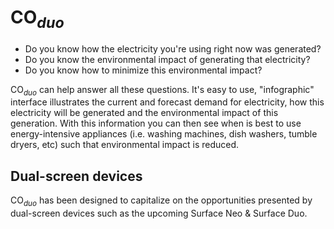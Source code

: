 # CO<sub>_duo_</sub>

* Do you know how the electricity you're using right now was generated?
* Do you know the environmental impact of generating that electricity?
* Do you know how to minimize this environmental impact?

CO<sub>_duo_</sub> can help answer all these questions. It's easy to use, "infographic" interface illustrates the current and forecast demand for electricity, how this electricity will be generated and the environmental impact of this generation. With this information you can then see when is best to use energy-intensive appliances (i.e. washing machines, dish washers, tumble dryers, etc) such that environmental impact is reduced.

## Dual-screen devices

CO<sub>_duo_</sub> has been designed to capitalize on the opportunities presented by dual-screen devices such as the upcoming Surface Neo & Surface Duo.